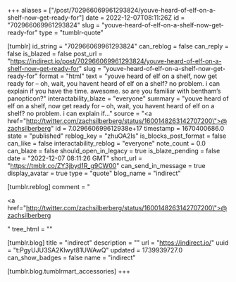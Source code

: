 +++
aliases = ["/post/702966069961293824/youve-heard-of-elf-on-a-shelf-now-get-ready-for"]
date = 2022-12-07T08:11:26Z
id = "702966069961293824"
slug = "youve-heard-of-elf-on-a-shelf-now-get-ready-for"
type = "tumblr-quote"

[tumblr]
id_string = "702966069961293824"
can_reblog = false
can_reply = false
is_blazed = false
post_url = "https://indirect.io/post/702966069961293824/youve-heard-of-elf-on-a-shelf-now-get-ready-for"
slug = "youve-heard-of-elf-on-a-shelf-now-get-ready-for"
format = "html"
text = "youve heard of elf on a shelf, now get ready for – oh, wait, you havent heard of elf on a shelf? no problem. i can explain if you have the time. awesome. so are you familiar with bentham&rsquo;s panopticon?"
interactability_blaze = "everyone"
summary = "youve heard of elf on a shelf, now get ready for – oh, wait, you havent heard of elf on a shelf? no problem. i can explain if..."
source = "<a href=\"http://twitter.com/zachsilberberg/status/1600148263142707200\">@zachsilberberg</a>"
id = 7.029660699612938e+17
timestamp = 1670400686.0
state = "published"
reblog_key = "zhuOA2Is"
is_blocks_post_format = false
can_like = false
interactability_reblog = "everyone"
note_count = 0.0
can_blaze = false
should_open_in_legacy = true
is_blaze_pending = false
date = "2022-12-07 08:11:26 GMT"
short_url = "https://tmblr.co/ZY3jbyd1R_g9CW00"
can_send_in_message = true
display_avatar = true
type = "quote"
blog_name = "indirect"

[tumblr.reblog]
comment = "<p><a href=\"http://twitter.com/zachsilberberg/status/1600148263142707200\">@zachsilberberg</a></p>"
tree_html = ""

[tumblr.blog]
title = "indirect"
description = ""
url = "https://indirect.io/"
uuid = "t:PgyUJU3SA2Klwyt81UWAwQ"
updated = 1739939727.0
can_show_badges = false
name = "indirect"

[tumblr.blog.tumblrmart_accessories]
+++

